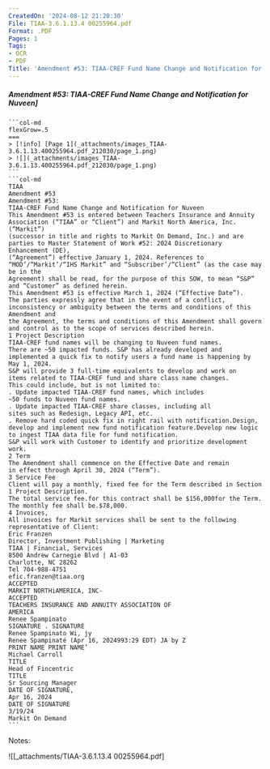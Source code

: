 ```yaml
---
CreatedOn: '2024-08-12 21:20:30'
File: TIAA-3.6.1.13.4 00255964.pdf
Format: .PDF
Pages: 1
Tags:
- OCR
- PDF
Title: 'Amendment #53: TIAA-CREF Fund Name Change and Notification for Nuveen'
---
```


##### Amendment #53: TIAA-CREF Fund Name Change and Notification for Nuveen]

  
````col
```col-md
flexGrow=.5
===
> [!info] [Page 1](_attachments/images_TIAA-3.6.1.13.400255964.pdf_212030/page_1.png)
> ![](_attachments/images_TIAA-3.6.1.13.400255964.pdf_212030/page_1.png)
```  
```col-md
TIAA
Amendment #53  
Amendment #53:
TIAA-CREF Fund Name Change and Notification for Nuveen  
This Amendment #53 is entered between Teachers Insurance and Annuity Association (“TIAA” or “Client”) and Markit North America, Inc. (“Markit”)
(successor in title and rights to Markit On Demand, Inc.) and are parties to Master Statement of Work #52: 2024 Discretionary Enhancement (DE),
(“Agreement”) effective January 1, 2024. References to “MOD’/“Markit’/“IHS Markit” and “Subscriber’/“Client” (as the case may be in the  
Agreement) shall be read, for the purpose of this SOW, to mean “S&P” and “Customer” as defined herein.  
This Amendment #53 is effective March 1, 2024 (“Effective Date”).  
The parties expressly agree that in the event of a conflict, inconsistency or ambiguity between the terms and conditions of this Amendment and  
the Agreement, the terms and conditions of this Amendment shall govern and control as to the scope of services described herein.  
1 Project Description  
TIAA-CREF fund names will be changing to Nuveen fund names.
There are ~50 impacted funds. S&P has already developed and
implemented a quick fix to notify users a fund name is happening by
May 1, 2024.  
S&P will provide 3 full-time equivalents to develop and work on
items related to TIAA-CREF fund and share class name changes.
This could include, but is not limited to:  
. Update impacted TIAA-CREF fund names, which includes
~50 funds to Nuveen fund names.  
. Update impacted TIAA-CREF share classes, including all
sites such as Redesign, Legacy API, etc.  
. Remove hard coded quick fix in right rail with notification.Design, develop and implement new fund notification feature.Develop new logic to ingest TIAA data file for fund notification.  
S&P will work with Customer to identify and prioritize development
work.  
2 Term  
The Amendment shall commence on the Effective Date and remain  
in effect through April 30, 2024 (“Term”).  
3 Service Fee  
Client will pay a monthly, fixed fee for the Term described in Section  
1 Project Description.  
The total service fee.for this contract shall be $156,000for the Term.  
The monthly fee shall be.$78,000.  
4 Invoices,  
All invoices for Markit services shall be sent to the following
representative of Client:  
Eric Franzen  
Director, Investment Publishing | Marketing
TIAA | Financial, Services  
8500 Andrew Carnegie Blvd | A1-03
Charlotte, NC 28262  
Tel 704-988-4751
efic.franzen@tiaa.org  
ACCEPTED
MARKIT NORTHiAMERICA, INC-  
ACCEPTED  
TEACHERS INSURANCE AND ANNUITY ASSOCIATION OF
AMERICA  
Renee Spampinato  
SIGNATURE . SIGNATURE
Renee Spampinato Wi, jy
Renee Spampinaté (Apr 16, 2024993:29 EDT) JA by Z
PRINT NAME PRINT NAME’  
Michael Carroll  
TITLE
Head of Fincentric  
TITLE  
Sr Sourcing Manager  
DATE OF SIGNATURE,  
Apr 16, 2024  
DATE OF SIGNATURE  
3/19/24  
Markit On Demand  
```
````
Notes:  


![[_attachments/TIAA-3.6.1.13.4 00255964.pdf]